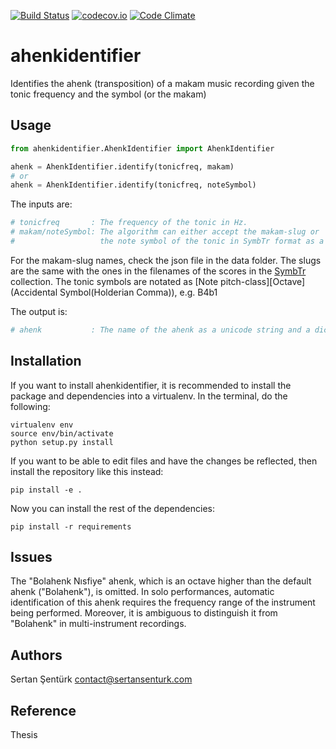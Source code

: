 [![Build Status](https://travis-ci.org/sertansenturk/ahenkidentifier.svg?branch=master)](https://travis-ci.org/sertansenturk/ahenkidentifier) [![codecov.io](https://codecov.io/github/sertansenturk/ahenkidentifier/coverage.svg?branch=master)](https://codecov.io/github/sertansenturk/ahenkidentifier?branch=master) [![Code Climate](https://codeclimate.com/github/sertansenturk/ahenkidentifier/badges/gpa.svg)](https://codeclimate.com/github/sertansenturk/ahenkidentifier)

# ahenkidentifier
Identifies the ahenk (transposition) of a makam music recording given the tonic frequency and the symbol (or the makam)

Usage
-------

```python
from ahenkidentifier.AhenkIdentifier import AhenkIdentifier

ahenk = AhenkIdentifier.identify(tonicfreq, makam)
# or 
ahenk = AhenkIdentifier.identify(tonicfreq, noteSymbol)
```

The inputs are:
```python
# tonicfreq 	  :	The frequency of the tonic in Hz.
# makam/noteSymbol:	The algorithm can either accept the makam-slug or 
#					the note symbol of the tonic in SymbTr format as a string (e.g. B4b1).
```
For the makam-slug names, check the json file in the data folder. The slugs are the same with the ones in the filenames of the scores in the [SymbTr](https://github.com/MTG/SymbTr) collection. The tonic symbols are notated as \[Note pitch-class\]\[Octave\](Accidental Symbol(Holderian Comma)), e.g. B4b1

The output is:
```python
# ahenk 		  :	The name of the ahenk as a unicode string and a dictionary of computed stats
```

Installation
-------

If you want to install ahenkidentifier, it is recommended to install the package and dependencies into a virtualenv. In the terminal, do the following:

    virtualenv env
    source env/bin/activate
    python setup.py install

If you want to be able to edit files and have the changes be reflected, then install the repository like this instead:

    pip install -e .

Now you can install the rest of the dependencies:

    pip install -r requirements

Issues
-------
The "Bolahenk Nısfiye" ahenk, which is an octave higher than the default ahenk ("Bolahenk"), is omitted. In solo performances, automatic identification of this ahenk requires the frequency range of the instrument being performed. Moreover, it is ambiguous to distinguish it from "Bolahenk" in multi-instrument recordings.

Authors
-------
Sertan Şentürk
contact@sertansenturk.com

Reference
-------
Thesis
